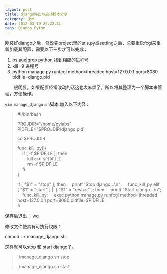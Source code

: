 ```yaml
---
layout: post
title: django停止与启动脚本分享
category: 技术
date: 2012-03-19 22:22:31
tags: Django Pyton
---
```



刚装好django之后，修改完project里的urls.py或setting之后，总要重启fcgi来重新加载其配置，需要以下三步才可以完成：

  1. ps aux|grep python 找到相应的进程号
  2. kill –9 进程号
  3. python manage.py runfcgi method=threaded host=127.0.0.1 port=8080 pidfile=django.pid

　　很明显，如果配置经常改动的话这也太麻烦了，所以将其整理为一个脚本来管理，方便操作。

`vim manage_django.sh`脚本,加入以下内容：
 

> #!/bin/bash
> 
> PROJDIR="/home/pylabs"  
PIDFILE="$PROJDIR/django.pid"
> 
> cd $PROJDIR
> 
> func_kill_py(){  
    if [ -f $PIDFILE ]; then  
        kill `cat $PIDFILE`  
        rm -f $PIDFILE  
    fi  
}
> 
> if [ "$1" = "stop" ]; then  
    printf "Stop django...\n";  
    func_kill_py  
elif [ "$1" = "start" ] || [ "$1" = "restart" ]; then  
    printf "Start django...\n";  
    func_kill_py;  
    exec python manage.py runfcgi method=threaded host=127.0.0.1 port=8080 pidfile=$PIDFILE  
fi

保存后退出： wq

修改文件使其有可执行权限：

chmod +x manage_django.sh

这样就可以stop 和 start django了。

> ./manage_django.sh stop
> 
> ./manage_django.sh start
